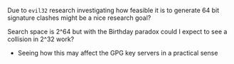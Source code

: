 Due to `evil32` research investigating how feasible it is to generate 64 bit signature clashes might be a nice research goal?

Search space is 2^64 but with the Birthday paradox could I expect to see a collision in 2^32 work?

- Seeing how this may affect the GPG key servers in a practical sense
